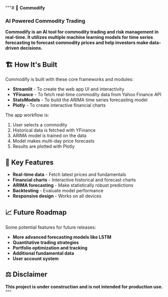 """# 🚀 **Commodify**

### **AI Powered Commodity Trading**

**Commodify is an AI tool for commodity trading and risk management in real-time. It utilizes multiple machine learning models for time series forecasting to forecast commodity prices and help investors make data-driven decisions.**

## 🏗️ **How It's Built**

Commodify is built with these core frameworks and modules:

- **Streamlit** - To create the web app UI and interactivity
- **YFinance** - To fetch real-time commodity data from Yahoo Finance API
- **StatsModels** - To build the ARIMA time series forecasting model
- **Plotly** - To create interactive financial charts

The app workflow is:

1. User selects a commodity
2. Historical data is fetched with YFinance
3. ARIMA model is trained on the data
4. Model makes multi-day price forecasts
5. Results are plotted with Plotly

## 🎯 **Key Features**

- **Real-time data** - Fetch latest prices and fundamentals
- **Financial charts** - Interactive historical and forecast charts
- **ARIMA forecasting** - Make statistically robust predictions
- **Backtesting** - Evaluate model performance
- **Responsive design** - Works on all devices

## 📈 **Future Roadmap**

Some potential features for future releases:

- **More advanced forecasting models like LSTM**
- **Quantitative trading strategies**
- **Portfolio optimization and tracking**
- **Additional fundamental data**
- **User account system**

## **⚖️ Disclaimer**

**This project is under construction and is not intended for production use.**
"""
